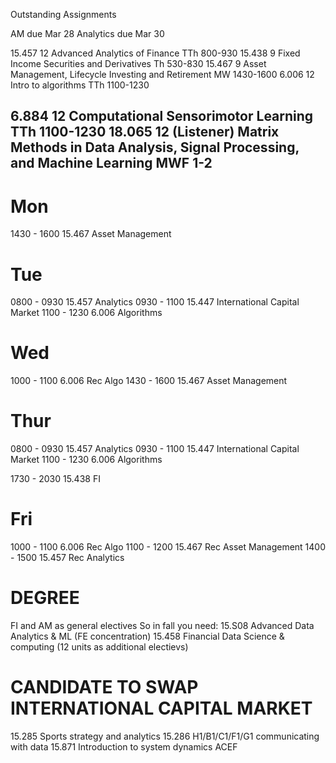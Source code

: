 Outstanding Assignments

AM        due Mar 28
Analytics due Mar 30


15.457 12  Advanced Analytics of Finance                         TTh 800-930
15.438  9  Fixed Income Securities and Derivatives               Th  530-830
15.467  9  Asset Management, Lifecycle Investing and Retirement  MW  1430-1600
6.006  12  Intro to algorithms                                   TTh 1100-1230

6.884  12  Computational Sensorimotor Learning                   TTh 1100-1230
18.065 12  (Listener) Matrix Methods in Data Analysis, Signal Processing, and Machine Learning MWF 1-2
---
# Mon

1430 - 1600 15.467 Asset Management


# Tue
0800 - 0930 15.457 Analytics
0930 - 1100 15.447 International Capital Market
1100 - 1230 6.006  Algorithms

# Wed
1000 - 1100 6.006  Rec Algo
1430 - 1600 15.467 Asset Management


# Thur
0800 - 0930 15.457 Analytics
0930 - 1100 15.447 International Capital Market
1100 - 1230 6.006  Algorithms

1730 - 2030 15.438 FI

# Fri
1000 - 1100 6.006  Rec Algo
1100 - 1200 15.467 Rec Asset Management 
1400 - 1500 15.457 Rec Analytics


# DEGREE
FI and AM as general electives
So in fall you need: 
15.S08 Advanced Data Analytics & ML (FE concentration)
15.458 Financial Data Science & computing (12 units as additional electievs)

# CANDIDATE TO SWAP INTERNATIONAL CAPITAL MARKET
15.285 Sports strategy and analytics
15.286 H1/B1/C1/F1/G1 communicating with data
15.871 Introduction to system dynamics ACEF